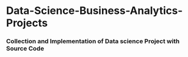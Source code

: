 # Data-Science-Business-Analytics-Projects

### Collection and Implementation of Data science Project with Source Code
